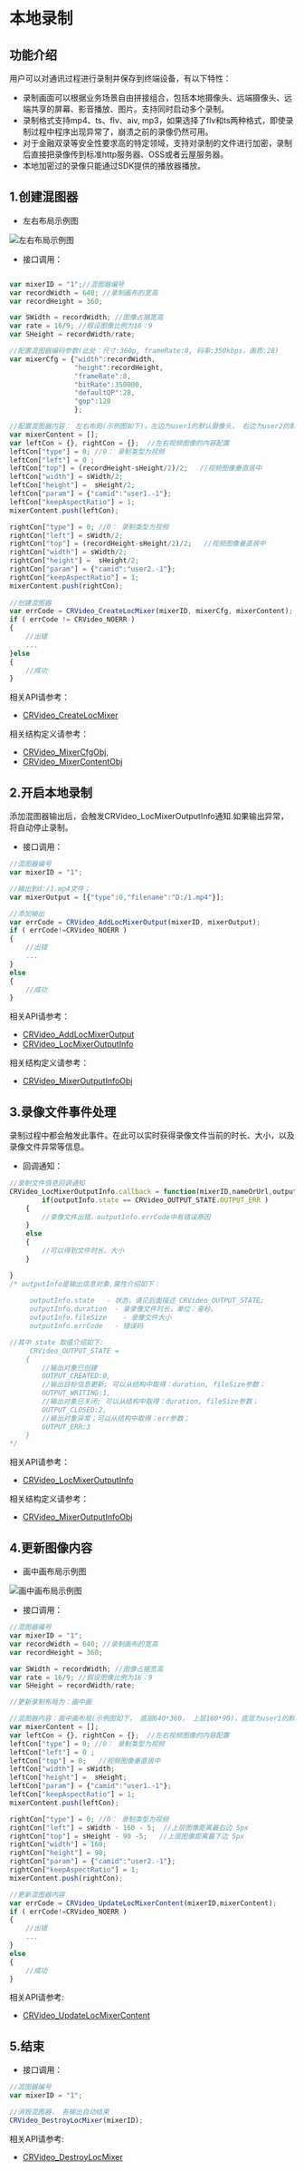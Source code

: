 # 本地录制

## 功能介绍

用户可以对通讯过程进行录制并保存到终端设备，有以下特性：

- 录制画面可以根据业务场景自由拼接组合，包括本地摄像头、远端摄像头、远端共享的屏幕、影音播放、图片。支持同时启动多个录制。
- 录制格式支持mp4、ts、flv、aiv, mp3，如果选择了flv和ts两种格式，即使录制过程中程序出现异常了，崩溃之前的录像仍然可用。
- 对于金融双录等安全性要求高的特定领域，支持对录制的文件进行加密，录制后直接把录像传到标准http服务器、OSS或者云屋服务器。
- 本地加密过的录像只能通过SDK提供的播放器播放。


<h2 id=record_createLocMixer>1.创建混图器</h2>

- 左右布局示例图

![左右布局示例图](./images/layout_2.jpg)

- 接口调用：

```js

var mixerID = "1";//混图器编号
var recordWidth = 640; //录制画布的宽高
var recordHeight = 360;

var SWidth = recordWidth; //图像占据宽高
var rate = 16/9; //假设图像比例为16：9
var SHeight = recordWidth/rate;

//配置混图器编码参数(此处：尺寸:360p, frameRate:8, 码率:350kbps，画质:28)
var mixerCfg = {"width":recordWidth,
                "height":recordHeight,
                "frameRate":8,
                "bitRate":350000,
                "defaultQP":28,
                "gop":120
                };

//配置混图器内容： 左右布局(示例图如下)，左边为user1的默认摄像头， 右边为user2的默认摄像头
var mixerContent = [];
var leftCon = {}, rightCon = {};  //左右视频图像的内容配置
leftCon["type"] = 0; //0： 录制类型为视频
leftCon["left"] = 0 ;
leftCon["top"] = (recordHeight-sHeight/2)/2;   //视频图像垂直居中
leftCon["width"] = sWidth/2;
leftCon["height"] =  sHeight/2;
leftCon["param"] = {"camid":"user1.-1"};
leftCon["keepAspectRatio"] = 1;
mixerContent.push(leftCon);

rightCon["type"] = 0; //0： 录制类型为视频
rightCon["left"] = sWidth/2;
rightCon["top"] = (recordHeight-sHeight/2)/2;   //视频图像垂直居中
rightCon["width"] = sWidth/2;
rightCon["height"] =  sHeight/2;
rightCon["param"] = {"camid":"user2.-1"};
rightCon["keepAspectRatio"] = 1;
mixerContent.push(rightCon);
							               
//创建混图器
var errCode = CRVideo_CreateLocMixer(mixerID, mixerCfg, mixerContent);
if ( errCode != CRVideo_NOERR )
{
    //出错
    ...
}else
{
    //成功
}

```

相关API请参考：
* [CRVideo_CreateLocMixer](API.md#CRVideo_CreateLocMixer)

相关结构定义请参考：
* [CRVideo_MixerCfgObj](TypeDefinitions.md#CRVideo_MixerCfgObj),  
* [CRVideo_MixerContentObj](TypeDefinitions.md#CRVideo_MixerContentObj)


<h2 id=record_addLocMixerOutput>2.开启本地录制</h2>

添加混图器输出后，会触发CRVideo_LocMixerOutputInfo通知.如果输出异常，将自动停止录制。

- 接口调用：

```js
//混图器编号
var mixerID = "1";

//输出到d:/1.mp4文件；
var mixerOutput = [{"type":0,"filename":"D:/1.mp4"}];

//添加输出
var errCode = CRVideo_AddLocMixerOutput(mixerID, mixerOutput);
if ( errCode!=CRVideo_NOERR )
{
    //出错
    ...
}
else
{
    //成功
}

```


相关API请参考：
* [CRVideo_AddLocMixerOutput](API.md#CRVideo_AddLocMixerOutput)
* [CRVideo_LocMixerOutputInfo](API.md#CRVideo_LocMixerOutputInfo)

相关结构定义请参考：
* [CRVideo_MixerOutputInfoObj](TypeDefinitions.md#CRVideo_MixerOutputInfoObj)


<h2 id=record_locMixerOutputInfo>3.录像文件事件处理</h2>

录制过程中都会触发此事件。在此可以实时获得录像文件当前的时长、大小，以及录像文件异常等信息。

- 回调通知：

```js	
//录制文件信息回调通知 
CRVideo_LocMixerOutputInfo.callback = function(mixerID,nameOrUrl,outputInfo) {
        if(outputInfo.state == CRVideo_OUTPUT_STATE.OUTPUT_ERR ) 
    {
        //录像文件出错，outputInfo.errCode中有错误原因
    }
    else
    {
        //可以得到文件时长、大小
    }

}
/* outputInfo是输出信息对象,属性介绍如下： 
    
     outputInfo.state   - 状态，请见后面描述 CRVideo_OUTPUT_STATE;
     outputInfo.duration  - 录录像文件时长，单位：毫秒。
	 outputInfo.fileSize    - 录像文件大小
	 outputInfo.errCode   - 错误码

//其中 state 取值介绍如下:
     CRVideo_OUTPUT_STATE =
	{
		//输出对象已创建
		OUTPUT_CREATED:0,
		//输出目标信息更新; 可以从结构中取得：duration, fileSize参数；
		OUTPUT_WRITING:1,
		//输出对象已关闭; 可以从结构中取得：duration, fileSize参数；
		OUTPUT_CLOSED:2,
		//输出对象异常；可以从结构中取得：err参数；
		OUTPUT_ERR:3
	}
*/
```

相关API请参考：
* [CRVideo_LocMixerOutputInfo](API.md#CRVideo_LocMixerOutputInfo)

相关结构定义请参考：
* [CRVideo_MixerOutputInfoObj](TypeDefinitions.md#CRVideo_MixerOutputInfoObj)


<h2 id=record_updateLocMixerContent>4.更新图像内容</h2>

- 画中画布局示例图

![画中画布局示例图](./images/layout_overlap.jpg)

- 接口调用：

```js
//混图器编号
var mixerID = "1";
var recordWidth = 640; //录制画布的宽高
var recordHeight = 360;

var SWidth = recordWidth; //图像占据宽高
var rate = 16/9; //假设图像比例为16：9
var SHeight = recordWidth/rate;

//更新录制布局为：画中画

//混图器内容：画中画布局(示例图如下， 底层640*360， 上层160*90)，底层为user1的默认摄像头， 上层为user2的默认摄像头
var mixerContent = [];
var leftCon = {}, rightCon = {};  //左右视频图像的内容配置
leftCon["type"] = 0; //0： 录制类型为视频
leftCon["left"] = 0 ;
leftCon["top"] = 0;   //视频图像垂直居中
leftCon["width"] = sWidth;
leftCon["height"] =  sHeight;
leftCon["param"] = {"camid":"user1.-1"};
leftCon["keepAspectRatio"] = 1;
mixerContent.push(leftCon);

rightCon["type"] = 0; //0： 录制类型为视频
rightCon["left"] = sWidth - 160 - 5;  //上层图像距离最右边 5px
rightCon["top"] = sHeight - 90 -5;   //上层图像距离最下边 5px
rightCon["width"] = 160;
rightCon["height"] = 90;
rightCon["param"] = {"camid":"user2.-1"};
rightCon["keepAspectRatio"] = 1;
mixerContent.push(rightCon);

//更新混图器内容
var errCode = CRVideo_UpdateLocMixerContent(mixerID,mixerContent);
if ( errCode!=CRVideo_NOERR )
{
    //出错
    ...
}
else
{
    //成功
}

```

相关API请参考: 
*  [CRVideo_UpdateLocMixerContent](API.md#CRVideo_UpdateLocMixerContent)

<h2 id=record_destroyLocMixer>5.结束</h2>


- 接口调用：

```js
//混图器编号
var mixerID = "1";

//消毁混图器， 各输出自动结束
CRVideo_DestroyLocMixer(mixerID);

```

相关API请参考: 
* [CRVideo_DestroyLocMixer](API.md#CRVideo_DestroyLocMixer)
 